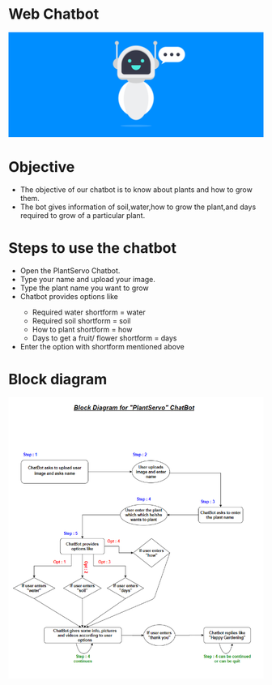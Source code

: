 # Web Chatbot

<img src='https://raw.githubusercontent.com/Bala534/Python-week2/main/Chatbot-evolution-1.webp'>

# Objective

<ul>
  <li>The objective of our chatbot is to know about plants and how to grow them.</li>
  <li>The bot gives information of soil,water,how to grow the plant,and days required to grow of a particular plant.</li>
</ul>

# Steps to use the chatbot

<ul>
  <li>Open the PlantServo Chatbot.</li>
  <li>Type your name and upload your image.</li>
  <li>Type the plant name you want to grow</li>
  <li>Chatbot provides options like</li>
    <ul>
      <li>Required water shortform = water</li>
      <li>Required soil shortform = soil</li>
      <li>How to plant shortform = how</li>
      <li>Days to get a fruit/ flower shortform = days</li>
    </ul>
  <li>Enter the option with shortform mentioned above</li>
</ul>

# Block diagram

<img src='L7_chatbot_block_dig.png'>
